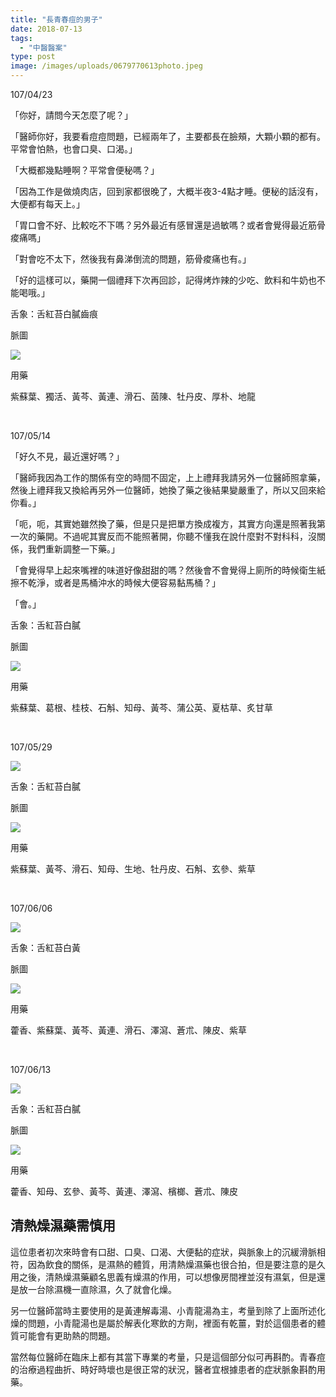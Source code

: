 ```yaml
---
title: "長青春痘的男子"
date: 2018-07-13
tags: 
  - "中醫醫案"
type: post
image: /images/uploads/0679770613photo.jpeg
---
```


107/04/23

「你好，請問今天怎麼了呢？」

「醫師你好，我要看痘痘問題，已經兩年了，主要都長在臉頰，大顆小顆的都有。平常會怕熱，也會口臭、口渴。」

「大概都幾點睡啊？平常會便秘嗎？」

「因為工作是做燒肉店，回到家都很晚了，大概半夜3-4點才睡。便秘的話沒有，大便都有每天上。」

「胃口會不好、比較吃不下嗎？另外最近有感冒還是過敏嗎？或者會覺得最近筋骨痠痛嗎」

「對會吃不太下，然後我有鼻涕倒流的問題，筋骨痠痛也有。」

「好的這樣可以，藥開一個禮拜下次再回診，記得烤炸辣的少吃、飲料和牛奶也不能喝哦。」

舌象：舌紅苔白膩齒痕

脈圖

![](/images/uploads/0679770423-300x212.png)

用藥

紫蘇葉、獨活、黃芩、黃連、滑石、茵陳、牡丹皮、厚朴、地龍

 

107/05/14

「好久不見，最近還好嗎？」

「醫師我因為工作的關係有空的時間不固定，上上禮拜我請另外一位醫師照拿藥，然後上禮拜我又換給再另外一位醫師，她換了藥之後結果變嚴重了，所以又回來給你看。」

「呃，呃，其實她雖然換了藥，但是只是把單方換成複方，其實方向還是照著我第一次的藥開。不過呢其實反而不能照著開，你聽不懂我在說什麼對不對科科，沒關係，我們重新調整一下藥。」

「會覺得早上起來嘴裡的味道好像甜甜的嗎？然後會不會覺得上廁所的時候衛生紙擦不乾淨，或者是馬桶沖水的時候大便容易黏馬桶？」

「會。」

舌象：舌紅苔白膩

脈圖

![](/images/uploads/0679770514-300x212.png)

用藥

紫蘇葉、葛根、桂枝、石斛、知母、黃芩、蒲公英、夏枯草、炙甘草

 

107/05/29

![](/images/uploads/0679770529photo-225x300.jpg)

舌象：舌紅苔白膩

脈圖

![](/images/uploads/0679770529-300x212.png)

用藥

紫蘇葉、黃芩、滑石、知母、生地、牡丹皮、石斛、玄參、紫草

 

107/06/06

![](/images/uploads/0679770606photo-225x300.jpg)

舌象：舌紅苔白黃

脈圖

![](/images/uploads/0679770606-300x212.png)

用藥

藿香、紫蘇葉、黃芩、黃連、滑石、澤瀉、蒼朮、陳皮、紫草

 

107/06/13

![](/images/uploads/0679770613photo-300x300.jpg)

舌象：舌紅苔白膩

脈圖

![](/images/uploads/0679770613-300x212.png)

用藥

藿香、知母、玄參、黃芩、黃連、澤瀉、檳榔、蒼朮、陳皮

## 清熱燥濕藥需慎用

這位患者初次來時會有口甜、口臭、口渴、大便黏的症狀，與脈象上的沉緩滑脈相符，因為飲食的關係，是濕熱的體質，用清熱燥濕藥也很合拍，但是要注意的是久用之後，清熱燥濕藥顧名思義有燥濕的作用，可以想像房間裡並沒有濕氣，但是還是放一台除濕機一直除濕，久了就會化燥。

另一位醫師當時主要使用的是黃連解毒湯、小青龍湯為主，考量到除了上面所述化燥的問題，小青龍湯也是屬於解表化寒飲的方劑，裡面有乾薑，對於這個患者的體質可能會有更助熱的問題。

當然每位醫師在臨床上都有其當下專業的考量，只是這個部分似可再斟酌。青春痘的治療過程曲折、時好時壞也是很正常的狀況，醫者宜根據患者的症狀脈象斟酌用藥。
